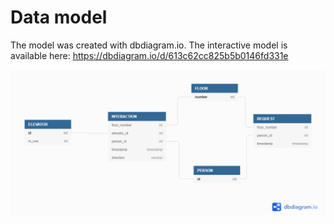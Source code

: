 # Data model

The model was created with dbdiagram.io. The interactive model is available here: https://dbdiagram.io/d/613c62cc825b5b0146fd331e

![alt text](./images/elevator-monitoring-erd.png)